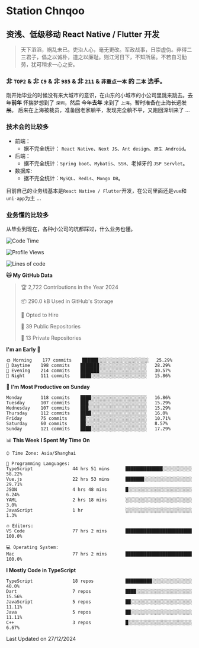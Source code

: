 # Station Chnqoo

## 资浅、低级移动 React Native / Flutter 开发

> 天下滔滔，祸乱未已。吏治人心，毫无更改。军政战事，日崇虚伪。非得二三君子，倡之以诚朴，道之以廉耻。则江河日下，不知所届。不若自习勤劳，犹可稍求一心之安。

### 非 `TOP2` & 非 `C9` & 非 `985` & 非 `211` & `非重点一本` 的 `二本` 选手。

刚开始毕业的时候没有来大城市的意识，在山东的小城市的小公司里跳来跳去。~~去年~~**前年** 怀揣梦想到了 `深圳`，然后 ~~今年~~**去年** 来到了 `上海`。~~暂时准备在上海长远发展~~。
后来在上海被裁员，准备回老家躺平，发现完全躺不平，又跑回深圳来了 ...

### 技术会的比较多

- 前端：
  - 据不完全统计： `React Native`、`Next JS`、`Ant design`、`原生 Android`。
- 后端：
  - 据不完全统计：`Spring boot`、`Mybatis`、`SSH`、老掉牙的 `JSP Servlet`。
- 数据库:
  - 据不完全统计：`MySQL`、`Redis`、`Mongo DB`。

目前自己的业务线基本是`React Native / Flutter`开发，在公司里面还是`vue`和`uni-app`为主 ...

### 业务懂的比较多

从毕业到现在，各种小公司的坑都踩过，什么业务也懂。

<!--START_SECTION:waka-->
![Code Time](http://img.shields.io/badge/Code%20Time-7%2C103%20hrs%2038%20mins-blue)

![Profile Views](http://img.shields.io/badge/Profile%20Views-0-blue)

![Lines of code](https://img.shields.io/badge/From%20Hello%20World%20I%27ve%20Written-491%20Thousand%20lines%20of%20code-blue)

**🐱 My GitHub Data** 

> 🏆 2,722 Contributions in the Year 2024
 > 
> 📦 290.0 kB Used in GitHub's Storage 
 > 
> 💼 Opted to Hire
 > 
> 📜 39 Public Repositories 
 > 
> 🔑 13 Private Repositories  
 > 
**I'm an Early 🐤** 

```text
🌞 Morning    177 commits    ██████░░░░░░░░░░░░░░░░░░░   25.29% 
🌆 Daytime    198 commits    ███████░░░░░░░░░░░░░░░░░░   28.29% 
🌃 Evening    214 commits    ███████░░░░░░░░░░░░░░░░░░   30.57% 
🌙 Night      111 commits    ████░░░░░░░░░░░░░░░░░░░░░   15.86%

```
📅 **I'm Most Productive on Sunday** 

```text
Monday       118 commits    ████░░░░░░░░░░░░░░░░░░░░░   16.86% 
Tuesday      107 commits    ███░░░░░░░░░░░░░░░░░░░░░░   15.29% 
Wednesday    107 commits    ███░░░░░░░░░░░░░░░░░░░░░░   15.29% 
Thursday     112 commits    ████░░░░░░░░░░░░░░░░░░░░░   16.0% 
Friday       75 commits     ██░░░░░░░░░░░░░░░░░░░░░░░   10.71% 
Saturday     60 commits     ██░░░░░░░░░░░░░░░░░░░░░░░   8.57% 
Sunday       121 commits    ████░░░░░░░░░░░░░░░░░░░░░   17.29%

```


📊 **This Week I Spent My Time On** 

```text
⌚︎ Time Zone: Asia/Shanghai

💬 Programming Languages: 
TypeScript               44 hrs 51 mins      ██████████████░░░░░░░░░░░   58.22% 
Vue.js                   22 hrs 53 mins      ███████░░░░░░░░░░░░░░░░░░   29.71% 
JSON                     4 hrs 48 mins       █░░░░░░░░░░░░░░░░░░░░░░░░   6.24% 
YAML                     2 hrs 18 mins       ░░░░░░░░░░░░░░░░░░░░░░░░░   3.0% 
JavaScript               1 hr                ░░░░░░░░░░░░░░░░░░░░░░░░░   1.3%

🔥 Editors: 
VS Code                  77 hrs 2 mins       █████████████████████████   100.0%

💻 Operating System: 
Mac                      77 hrs 2 mins       █████████████████████████   100.0%

```

**I Mostly Code in TypeScript** 

```text
TypeScript               18 repos            ██████████░░░░░░░░░░░░░░░   40.0% 
Dart                     7 repos             ████░░░░░░░░░░░░░░░░░░░░░   15.56% 
JavaScript               5 repos             ██░░░░░░░░░░░░░░░░░░░░░░░   11.11% 
Java                     5 repos             ██░░░░░░░░░░░░░░░░░░░░░░░   11.11% 
C++                      3 repos             █░░░░░░░░░░░░░░░░░░░░░░░░   6.67%

```



 Last Updated on 27/12/2024
<!--END_SECTION:waka-->

<!---
ChenqiaoStation/ChenqiaoStation is a ✨ special ✨ repository because its `README.md` (this file) appears on your GitHub profile.
You can click the Preview link to take a look at your changes.
--->
